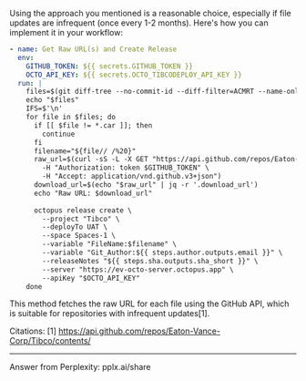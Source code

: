 Using the approach you mentioned is a reasonable choice, especially if file updates are infrequent (once every 1-2 months). Here's how you can implement it in your workflow:

```yaml
- name: Get Raw URL(s) and Create Release
  env:
    GITHUB_TOKEN: ${{ secrets.GITHUB_TOKEN }}
    OCTO_API_KEY: ${{ secrets.OCTO_TIBCODEPLOY_API_KEY }}
  run: |
    files=$(git diff-tree --no-commit-id --diff-filter=ACMRT --name-only -r ${{ steps.sha.outputs.sha_short }})
    echo "$files"
    IFS=$'\n'
    for file in $files; do
      if [[ $file != *.car ]]; then
        continue
      fi
      filename="${file// /%20}"
      raw_url=$(curl -sS -L -X GET "https://api.github.com/repos/Eaton-Vance-Corp/Tibco/contents/$filename" \
        -H "Authorization: token $GITHUB_TOKEN" \
        -H "Accept: application/vnd.github.v3+json")
      download_url=$(echo "$raw_url" | jq -r '.download_url')
      echo "Raw URL: $download_url"
      
      octopus release create \
        --project "Tibco" \
        --deployTo UAT \
        --space Spaces-1 \
        --variable "FileName:$filename" \
        --variable "Git_Author:${{ steps.author.outputs.email }}" \
        --releaseNotes "${{ steps.sha.outputs.sha_short }}" \
        --server "https://ev-octo-server.octopus.app" \
        --apiKey "$OCTO_API_KEY"
    done
```

This method fetches the raw URL for each file using the GitHub API, which is suitable for repositories with infrequent updates[1].

Citations:
[1] https://api.github.com/repos/Eaton-Vance-Corp/Tibco/contents/

---
Answer from Perplexity: pplx.ai/share
